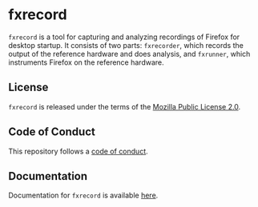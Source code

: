 # fxrecord

`fxrecord` is a tool for capturing and analyzing recordings of Firefox for
desktop startup. It consists of two parts: `fxrecorder`, which records the
output of the reference hardware and does analysis, and `fxrunner`, which
instruments Firefox on the reference hardware.

## License

`fxrecord` is released under the terms of the [Mozilla Public License 2.0](LICENSE).

## Code of Conduct

This repository follows a [code of conduct](CODE_OF_CONDUCT.md).

## Documentation

Documentation for `fxrecord` is available [here](https://mozilla.github.io/fxrecord).
